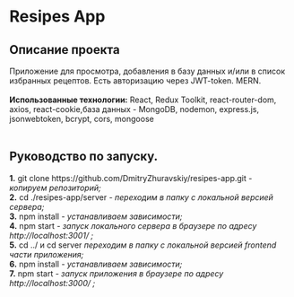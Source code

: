 
<h1><b>Resipes App</b></h1>
 
<h2><b>Описание проекта</b></h2>
Приложение для просмотра, добавления в базу данных и/или в список избранных рецептов. Есть авторизацию через JWT-token. MERN.
<br></br>
<b>Использованные технологии:</b> React, Redux Toolkit, react-router-dom, axios, react-cookie,база данных - MongoDB, nodemon, express.js, jsonwebtoken, bcrypt, cors, mongoose
<br /><br />
<h2><b>Руководство по запуску.</b></h2>
<b>1.</b> git clone https://github.com/DmitryZhuravskiy/resipes-app.git <i> - копируем репозиторий;</i><br />
<b>2.</b> cd ./resipes-app/server <i> - переходим в папку с локальной версией сервера;</i><br />
<b>3.</b> npm install <i>- устанавливаем зависимости;</i><br />
<b>4.</b> npm start <i>- запуск локального сервера в браузере по адресу http://localhost:3001/ ;</i><br />
<b>5.</b> cd ../ и cd server <i> переходим в папку с локальной версией frontend части приложения;</i><br />
<b>6.</b> npm install <i>- устанавливаем зависимости;</i><br />
<b>7.</b> npm start <i>- запуск приложения в браузере по адресу http://localhost:3000/ ;</i><br />
<br /><br />